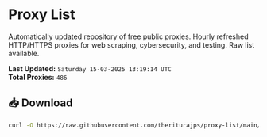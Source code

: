 # Proxy List

Automatically updated repository of free public proxies. Hourly refreshed HTTP/HTTPS proxies for web scraping, cybersecurity, and testing. Raw list available.

**Last Updated:** `Saturday 15-03-2025 13:19:14 UTC`  
**Total Proxies:** `486`

## 📥 Download
```bash
curl -O https://raw.githubusercontent.com/theriturajps/proxy-list/main/proxies.txt
